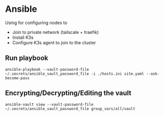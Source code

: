 # Ansible
Using for configuring nodes to
* Join to private network (tailscale + traefik)
* Install K3s
* Configure K3s agent to join to the cluster

## Run playbook
```
ansible-playbook --vault-password-file ~/.secrets/ansible_vault_password_file -i ./hosts.ini site.yaml --ask-become-pass
```

## Encrypting/Decrypting/Editing the vault
```
ansible-vault view --vault-password-file ~/.secrets/ansible_vault_password_file group_vars/all/vault
```
